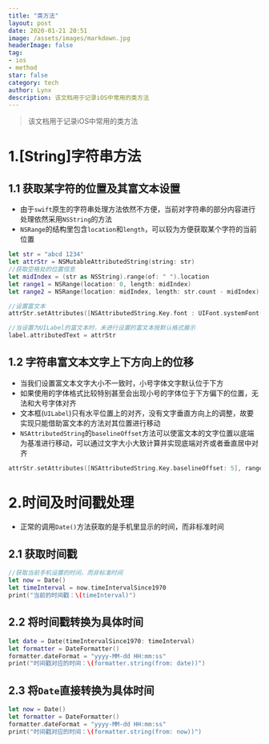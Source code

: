 ```yaml
---
title: "类方法"
layout: post
date: 2020-01-21 20:51
image: /assets/images/markdown.jpg
headerImage: false
tag:
- ios
- method
star: false
category: tech
author: Lynx
description: 该文档用于记录iOS中常用的类方法
---
```


> 该文档用于记录iOS中常用的类方法



# 1.[String]字符串方法

## 1.1 获取某字符的位置及其富文本设置

- 由于`swift`原生的字符串处理方法依然不方便，当前对字符串的部分内容进行处理依然采用`NSString`的方法
- `NSRange`的结构里包含`location`和`length`，可以较为方便获取某个字符的当前位置

```swift
let str = "abcd 1234"
let attrStr = NSMutableAttributedString(string: str)
//获取空格处的位置信息
let midIndex = (str as NSString).range(of: " ").location
let range1 = NSRange(location: 0, length: midIndex)
let range2 = NSRange(location: midIndex, length: str.count - midIndex)

//设置富文本
attrStr.setAttributes([NSAttributedString.Key.font : UIFont.systemFont(ofSize: 28)], range: range1)

//当设置为UILabel的富文本时，未进行设置的富文本按默认格式展示
label.attributedText = attrStr

```

## 1.2 字符串富文本文字上下方向上的位移

- 当我们设置富文本文字大小不一致时，小号字体文字默认位于下方
- 如果使用的字体格式比较特别甚至会出现小号的字体位于下方偏下的位置，无法和大号字体对齐
- 文本框(`UILabel`)只有水平位置上的对齐，没有文字垂直方向上的调整，故要实现只能借助富文本的方法对其位置进行移动
- `NSAttributedString`的`baselineOffset`方法可以使富文本的文字位置以底端为基准进行移动，可以通过文字大小大致计算并实现底端对齐或者垂直居中对齐

```swift
attrStr.setAttributes([NSAttributedString.Key.baselineOffset: 5], range: range1)
```



# 2.时间及时间戳处理

- 正常的调用`Date()`方法获取的是手机里显示的时间，而非标准时间

## 2.1 获取时间戳

```swift
//获取当前手机设置的时间，而非标准时间
let now = Date()
let timeInterval = now.timeIntervalSince1970
print("当前的时间戳：\(timeInterval)")

```

## 2.2 将时间戳转换为具体时间

```swift
let date = Date(timeIntervalSince1970: timeInterval)
let formatter = DateFormatter()
formatter.dateFormat = "yyyy-MM-dd HH:mm:ss"
print("时间戳对应的时间：\(formatter.string(from: date))")

```

## 2.3 将`Date`直接转换为具体时间

```swift
let now = Date()
let formatter = DateFormatter()
formatter.dateFormat = "yyyy-MM-dd HH:mm:ss"
print("时间戳对应的时间：\(formatter.string(from: now))")
```

